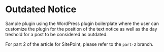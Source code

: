 # Outdated Notice

Sample plugin using the WordPress plugin boilerplate where the user can customize the plugin for the position of the text notice as well as the day treshold for a post to be considered as outdated.

For part 2 of the article for SitePoint, please refer to the `part-2` branch.
